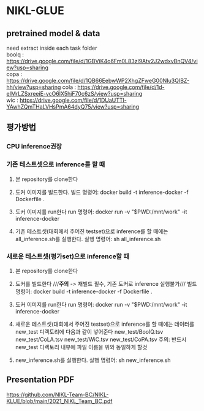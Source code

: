 # NIKL-GLUE

## pretrained model & data  
need extract inside each task folder  
boolq : https://drive.google.com/file/d/1GBViK4o6Fm0L83zl9Atv2J2wdxvBnQV4/view?usp=sharing  
copa : https://drive.google.com/file/d/1QB66EebwWP2XhgZFweG00NIu3QIBZ-hh/view?usp=sharing
cola : https://drive.google.com/file/d/1d-eIMrLZSxreeiE-vcO6lX5hjF70c6zS/view?usp=sharing  
wic : https://drive.google.com/file/d/1DUaUTTl-YAwhZQmTHaLVHsPmA64dyQ75/view?usp=sharing 

## 평가방법
### CPU inference권장

### 기존 테스트셋으로 inference를 할 때
1. 본 repository를 clone한다

2. 도커 이미지를 빌드한다.
 빌드 명령어: docker build -t inference-docker -f Dockerfile .

3. 도커 이미지를 run한다
 run 명령어: docker run -v "$PWD:/mnt/work" -it inference-docker

4. 기존 테스트셋(대회에서 주어진 testset)으로 inference를 할 때에는 all_inference.sh를 실행한다.
 실행 명령어: sh all_inference.sh

### 새로운 테스트셋(평가set)으로 inference할 때

1. 본 repository를 clone한다

2. 도커를 빌드한다 ///****주의**** -> 재빌드 필수, 기존 도커로 inference 실행불가///
 빌드 명령어: docker build -t inference-docker -f Dockerfile .

3. 도커 이미지를 run한다
 run 명령어: docker run -v "$PWD:/mnt/work" -it inference-docker

4. 새로운 테스트셋(대회에서 주어진 testset)으로 inference를 할 때에는 데이터를 new_test 디렉토리에 다음과 같이 넣어준다
 new_test/BoolQ.tsv
 new_test/CoLA.tsv
 new_test/WiC.tsv
 new_test/CoPA.tsv
주의: 반드시 new_test 디렉토리 내부에 파일 이름을 위와 동일하게 할것

5. new_inference.sh를 실행한다.
 실행 명령어: sh new_inference.sh

## Presentation PDF
https://github.com/NIKL-Team-BC/NIKL-KLUE/blob/main/2021_NIKL_Team_BC.pdf
